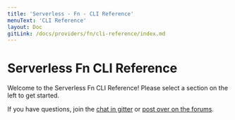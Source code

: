 ```yaml
---
title: 'Serverless - Fn - CLI Reference'
menuText: 'CLI Reference'
layout: Doc
gitLink: /docs/providers/fn/cli-reference/index.md
---
```


# Serverless Fn CLI Reference

Welcome to the Serverless Fn CLI Reference!  Please select a section on the left to get started.

If you have questions, join the [chat in gitter](https://gitter.im/serverless/serverless) or [post over on the forums](http://forum.serverless.com/).
